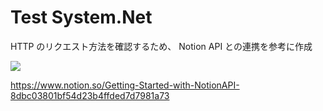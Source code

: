 # Test System.Net

HTTP のリクエスト方法を確認するため、 Notion API との連携を参考に作成

[![](https://img.youtube.com/vi/NJnM935Jfnk/0.jpg)](https://www.youtube.com/watch?v=NJnM935Jfnk)

https://www.notion.so/Getting-Started-with-NotionAPI-8dbc03801bf54d23b4ffded7d7981a73